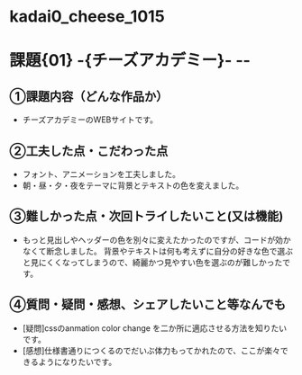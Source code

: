 # kadai0_cheese_1015
# 課題{01} -{チーズアカデミー}- --

## ①課題内容（どんな作品か）
- チーズアカデミーのWEBサイトです。

## ②工夫した点・こだわった点
- フォント、アニメーションを工夫しました。
-  朝・昼・夕・夜をテーマに背景とテキストの色を変えました。


## ③難しかった点・次回トライしたいこと(又は機能)
- もっと見出しやヘッダーの色を別々に変えたかったのですが、コードが効かなくて断念しました。 背景やテキストは何も考えずに自分の好きな色で選ぶと見にくくなってしまうので、綺麗かつ見やすい色を選ぶのが難しかったです。


## ④質問・疑問・感想、シェアしたいこと等なんでも
- [疑問]cssのanmation color change を二か所に適応させる方法を知りたいです。
- [感想]仕様書通りにつくるのでだいぶ体力もってかれたので、ここが楽々できるようになりたいです。
